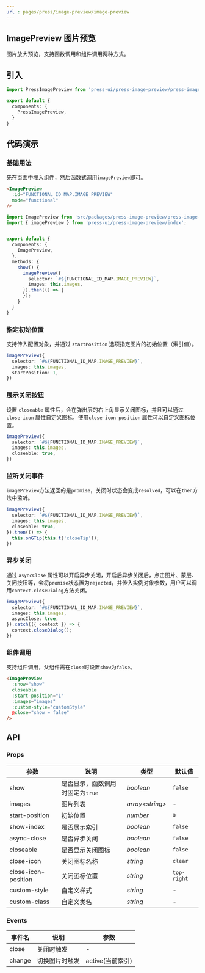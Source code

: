 ```yaml
---
url : pages/press/image-preview/image-preview
---
```


## ImagePreview 图片预览

图片放大预览，支持函数调用和组件调用两种方式。


## 引入

```ts
import PressImagePreview from 'press-ui/press-image-preview/press-image-preview';

export default {
  components: {
    PressImagePreview,
  }
}
```

## 代码演示

### 基础用法

先在页面中埋入组件，然后函数式调用`imagePreview`即可。


```html
<ImagePreview
  :id="FUNCTIONAL_ID_MAP.IMAGE_PREVIEW"
  mode="functional"
/>
```

```ts
import ImagePreview from 'src/packages/press-image-preview/press-image-preview.vue';
import { imagePreview } from 'press-ui/press-image-preview/index';


export default {
  components: {
    ImagePreview,
  },
  methods: {
    show() {
      imagePreview({
        selector: `#${FUNCTIONAL_ID_MAP.IMAGE_PREVIEW}`,
        images: this.images,
      }).then(() => {
      });
    }
  }
}
```

### 指定初始位置

支持传入配置对象，并通过 `startPosition` 选项指定图片的初始位置（索引值）。

```ts
imagePreview({
  selector: `#${FUNCTIONAL_ID_MAP.IMAGE_PREVIEW}`,
  images: this.images,
  startPosition: 1,
})
```

### 展示关闭按钮

设置 `closeable` 属性后，会在弹出层的右上角显示关闭图标，并且可以通过 `close-icon` 属性自定义图标，使用`close-icon-position` 属性可以自定义图标位置。


```ts
imagePreview({
  selector: `#${FUNCTIONAL_ID_MAP.IMAGE_PREVIEW}`,
  images: this.images,
  closeable: true,
})
```


### 监听关闭事件

`imagePreview`方法返回的是`promise`，关闭时状态会变成`resolved`，可以在`then`方法中监听。

```ts
imagePreview({
  selector: `#${FUNCTIONAL_ID_MAP.IMAGE_PREVIEW}`,
  images: this.images,
  closeable: true,
}).then(() => {
  this.onGTip(this.t('closeTip'));
})
```


### 异步关闭

通过 `asyncClose` 属性可以开启异步关闭，开启后异步关闭后，点击图片、蒙层、关闭按钮等，会将`promise`状态置为`rejected`，并传入实例对象参数，用户可以调用`context.closeDialog`方法关闭。


```ts
imagePreview({
  selector: `#${FUNCTIONAL_ID_MAP.IMAGE_PREVIEW}`,
  images: this.images,
  asyncClose: true,
}).catch(({ context }) => {
  context.closeDialog();
})
```

### 组件调用

支持组件调用，父组件需在`close`时设置`show`为`false`。

```html
<ImagePreview
  :show="show"
  closeable
  :start-position="1"
  :images="images"
  :custom-style="customStyle"
  @close="show = false"
/>
```



## API

### Props


| 参数                | 说明                             | 类型             | 默认值      |
| ------------------- | -------------------------------- | ---------------- | ----------- |
| show                | 是否显示，函数调用时固定为`true` | _boolean_        | `false`     |
| images              | 图片列表                         | _array<string\>_ | -           |
| start-position      | 初始位置                         | _number_         | `0`         |
| show-index          | 是否展示索引                     | _boolean_        | `false`     |
| async-close         | 是否异步关闭                     | _boolean_        | `false`     |
| closeable           | 是否显示关闭图标                 | _boolean_        | `false`     |
| close-icon          | 关闭图标名称                     | _string_         | `clear`     |
| close-icon-position | 关闭图标位置                     | _string_         | `top-right` |
| custom-style        | 自定义样式                       | _string_         | -           |
| custom-class        | 自定义类名                       | _string_         | -           |

### Events

| 事件名 | 说明           | 参数             |
| ------ | -------------- | ---------------- |
| close  | 关闭时触发     | -                |
| change | 切换图片时触发 | active(当前索引) |

